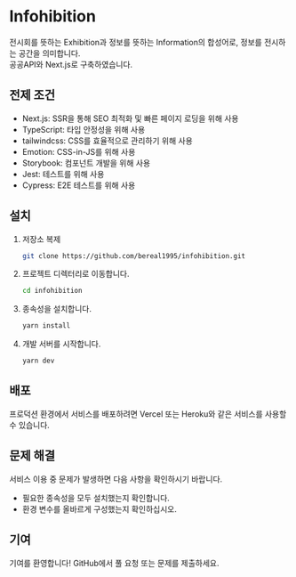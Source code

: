 # Infohibition

전시회를 뜻하는 Exhibition과 정보를 뜻하는 Information의 합성어로, 정보를 전시하는 공간을 의미합니다.  
공공API와 Next.js로 구축하였습니다.

## 전제 조건

- Next.js: SSR을 통해 SEO 최적화 및 빠른 페이지 로딩을 위해 사용
- TypeScript: 타입 안정성을 위해 사용
- tailwindcss: CSS를 효율적으로 관리하기 위해 사용
- Emotion: CSS-in-JS를 위해 사용
- Storybook: 컴포넌트 개발을 위해 사용
- Jest: 테스트를 위해 사용
- Cypress: E2E 테스트를 위해 사용

## 설치

1. 저장소 복제

   ```bash
   git clone https://github.com/bereal1995/infohibition.git
   ```

2. 프로젝트 디렉터리로 이동합니다.

   ```bash
   cd infohibition
   ```

3. 종속성을 설치합니다.

   ```bash
   yarn install
   ```

4. 개발 서버를 시작합니다.
   ```bash
   yarn dev
   ```

## 배포

프로덕션 환경에서 서비스를 배포하려면 Vercel 또는 Heroku와 같은 서비스를 사용할 수 있습니다.

## 문제 해결

서비스 이용 중 문제가 발생하면 다음 사항을 확인하시기 바랍니다.

- 필요한 종속성을 모두 설치했는지 확인합니다.
- 환경 변수를 올바르게 구성했는지 확인하십시오.

## 기여

기여를 환영합니다! GitHub에서 풀 요청 또는 문제를 제출하세요.
